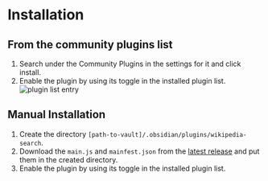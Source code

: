 # Installation

## From the community plugins list

1. Search under the Community Plugins in the settings for it and click install.
2. Enable the plugin by using its toggle in the installed plugin list.  
   ![plugin list entry](/plugin.png)

## Manual Installation

1. Create the directory `[path-to-vault]/.obsidian/plugins/wikipedia-search`.
2. Download the `main.js` and `mainfest.json` from the [latest release](https://github.com/StrangeGirlMurph/obsidian-wikipedia-helper/releases) and put them in the created directory.
3. Enable the plugin by using its toggle in the installed plugin list.

